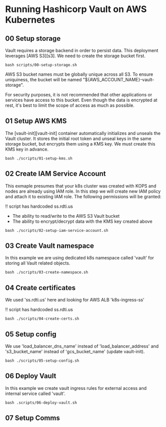 # Running Hashicorp Vault on AWS Kubernetes
## 00 Setup storage
Vault requires a storage backend in order to persist data. This deployment 
leverages [AWS S3][s3]. We need to create the storage bucket first.

```text
bash scripts/00-setup-storage.sh
```

AWS S3 bucket names must be globally unique across all S3. To ensure 
uniquiness, the bucket will be named "${AWS_ACCOUNT_NAME}-vault-storage".

For security purposes, it is not recommended that other applications or services
have access to this bucket. Even though the data is encrypted at rest, it's best
to limit the scope of access as much as possible.

## 01 Setup AWS KMS
The [vault-init][vault-init] container automatically initializes and unseals the
Vault cluster. It stores the initial root token and unseal keys in the same
storage bucket, but encrypts them using a KMS key. We must create this KMS key
in advance.

```text
bash ./scripts/01-setup-kms.sh
```

## 02 Create IAM Service Account
This exmaple presumes that your k8s cluster was created with KOPS and nodes are
already using IAM role. In this step we will create new IAM policy and attach it
to existing IAM role. The following permissions will be granted:

!! script has hardcoded ss.rdti.us

- The ability to read/write to the AWS S3 Vault bucket
- The ability to encrypt/decrypt data with the KMS key created above

```text
bash ./scripts/02-setup-iam-service-account.sh
```

## 03 Create Vault namespace
In this example we are using dedicated k8s namespace called 'vault' for storing
all Vault related objects.

```text
bash ./scripts/03-create-namespace.sh
```

## 04 Create certificates
We used 'ss.rdti.us' here and looking for AWS ALB 'k8s-ingress-ss'

!! script has hardcoded ss.rdti.us

```text
bash ./scripts/04-create-certs.sh
```

## 05 Setup config
We use 'load_balancer_dns_name' instead of 'load_balancer_address' and
's3_bucket_name' instead of 'gcs_bucket_name' (update vault-init).

```text
bash ./scripts/05-setup-config.sh
```

## 06 Deploy Vault
In this example we create vault ingress rules for external access and internal
service called 'vault'.

```text
bash .scripts/06-deploy-vault.sh
```

## 07 Setup Comms


